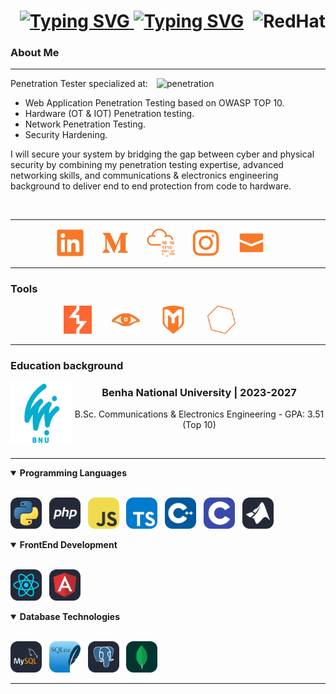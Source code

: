 <h1 align="center" >
  <a href="https://git.io/typing-svg">
    <img src="https://github.com/tandpfun/skill-icons/blob/main/icons/RedHat-Dark.svg" height="40" align="right" alt="RedHat" />
    <img src="https://readme-typing-svg.demolab.com?font=Fira+Code&weight=500&size=30&duration=1&pause=&color=F77927&center=true&repeat=false&width=500&lines=Kirolos+Tamer" alt="Typing SVG" />
    <img src="https://readme-typing-svg.demolab.com?font=Fira+Code&weight=500&size=30&duration=5500&pause=500&color=F77927&center=true&width=500&lines=Penetration+Tester;Hack+%26+secure+before+hacked." alt="Typing SVG"/>
  </a>
</h1>

### About Me

---
<img align="right" alt="penetration" width="270" src="https://media3.giphy.com/media/v1.Y2lkPTc5MGI3NjExaTlkcmdhbzhzbXhrNXR4N3l0bTloc3AzOHA1OTEzYzBkOTZpbjh3biZlcD12MV9pbnRlcm5hbF9naWZfYnlfaWQmY3Q9Zw/l0IyeheChYxx2byDu/giphy.gif">

Penetration Tester specialized at:
- Web Application Penetration Testing based on OWASP TOP 10.
- Hardware (OT & IOT) Penetration testing.  
- Network Penetration Testing.
- Security Hardening.  

I will secure your system by bridging the gap between cyber and physical security by combining my penetration testing expertise, advanced networking skills, and communications & electronics engineering background to deliver end to end protection from code to hardware.

<br>

---
<p align="center">
  <a href="https://www.linkedin.com/in/kirolostamer"><img width="45px" alt="Linkedin" title="Linkedin" src="https://github.com/Kirolos-Tamer/Kirolos-Tamer/blob/main/linkedin-svgrepo-com%20(3).svg"/></a>
  &#8287;&#8287;&#8287;&#8287;&#8287;
  <a href="https://medium.com/@engkirolostamer"><img width="45px" alt="Medium" title="Medium" src="https://github.com/Kirolos-Tamer/Kirolos-Tamer/blob/main/medium-svgrepo-com.svg"/></a>
  &#8287;&#8287;&#8287;&#8287;&#8287;
  <a href="https://tryhackme.com/p/KirolosTamer"><img width="45px" alt="TryHackMe" title="TryHackMe" src="https://github.com/Kirolos-Tamer/Kirolos-Tamer/blob/main/Untitled%20design%20(1).svg"/></a>
  &#8287;&#8287;&#8287;&#8287;&#8287;
  <a href="https://www.instagram.com/_.kir0l0s._/"><img width="45px" alt="Insagram" title="Instagram" src="https://github.com/Kirolos-Tamer/Kirolos-Tamer/blob/main/instagram-svgrepo-com.svg"/></a>
  &#8287;&#8287;&#8287;&#8287;&#8287;
  <a href="https:mailto:engkirolostamer@gmail.com"><img width="45px" alt="Email" title="Email" src="https://github.com/Kirolos-Tamer/Kirolos-Tamer/blob/main/email-svgrepo-com.svg"/></a>
  &#8287;&#8287;&#8287;&#8287;&#8287;
</p>



---
### Tools

<p align="center">
  <img width="45px" alt="Brupsuite" title="Burpsuite" src="https://github.com/Kirolos-Tamer/Kirolos-Tamer/blob/main/Untitled%20design%20(4).svg"/>
  &#8287;&#8287;&#8287;&#8287;&#8287;&#8287;
  <img width="45px" alt="Medium" title="Nmap" src="https://github.com/Kirolos-Tamer/Kirolos-Tamer/blob/main/Nmap%20(1).svg"/>
  &#8287;&#8287;&#8287;&#8287;&#8287;&#8287;
  <img width="45px" alt="TryHackMe" title="Metasploit" src="https://github.com/Kirolos-Tamer/Kirolos-Tamer/blob/main/Metasploit%20(1).svg"/>
  &#8287;&#8287;&#8287;&#8287;&#8287;&#8287;
  <img width="45px" alt="Insagram" title="Nessus" src="https://github.com/Kirolos-Tamer/Kirolos-Tamer/blob/main/Nessus%20(1).svg"/>
  &#8287;&#8287;&#8287;&#8287;&#8287;&#8287;
  <img width="45px" alt="" title="" src=""/>
  &#8287;&#8287;&#8287;&#8287;&#8287;&#8287;
</p>

---
### Education background
<img align="left" width="100px" alt="BNU" title="BNU" src="https://github.com/Kirolos-Tamer/Kirolos-Tamer/blob/main/BNUlogo.svg"/>
<h3 align="center"> Benha National University | 2023-2027 </h3>
<p align="center">B.Sc. Communications & Electronics Engineering - GPA: 3.51 (Top 10)</p>
<br>

---
<details open>
<summary><b>Programming Languages</b></summary>
<br>  
<p align="left">
  <img src="https://github.com/tandpfun/skill-icons/blob/main/icons/Python-Dark.svg" height="50" alt="Python" />
  &#8287;
  <img src="https://github.com/tandpfun/skill-icons/blob/main/icons/PHP-Dark.svg" height="50" alt="Php" />
  &#8287;
  <img src="https://github.com/tandpfun/skill-icons/blob/main/icons/JavaScript.svg" height="50" alt="JavaScript" />
  &#8287;
  <img src="https://github.com/tandpfun/skill-icons/raw/main/icons/TypeScript.svg" height="50" alt="TypeScript" />
  &#8287;
  <img src="https://github.com/tandpfun/skill-icons/raw/main/icons/CPP.svg" height="50" alt="C++" />
  &#8287;
  <img src="https://github.com/tandpfun/skill-icons/raw/main/icons/C.svg" height="50" alt="C" />
  &#8287;
  <img src="https://github.com/tandpfun/skill-icons/raw/main/icons/Matlab-Dark.svg" height="50" alt="Matlab" />
  &#8287;&#8287;
</details>

<details open>
<summary><b>FrontEnd Development</b></summary>
<br>  
<p align="left">
  <img src="https://github.com/tandpfun/skill-icons/raw/main/icons/React-Dark.svg" height="50" alt="React" />
  &#8287;
  <img src="https://github.com/tandpfun/skill-icons/raw/main/icons/Angular-Dark.svg" height="50" alt="Angular" />
  &#8287;
</details>

<details open>
<summary><b>Database Technologies</b></summary>
<br>  
<p align="left">
  <img src="https://github.com/tandpfun/skill-icons/raw/main/icons/MySQL-Dark.svg" height="50" alt="MySQL" />
  &#8287;
  <img src="https://github.com/tandpfun/skill-icons/raw/main/icons/SQLite.svg" height="50" alt="SQLite" />
  &#8287;
  <img src="https://github.com/tandpfun/skill-icons/raw/main/icons/PostgreSQL-Dark.svg" height="50" alt="Postgresql" />
  &#8287;
  <img src="https://github.com/tandpfun/skill-icons/raw/main/icons/MongoDB.svg" height="50" alt="MongoDB" />
  &#8287;
</details>

---

  



<!--
**Kirolos-Tamer/Kirolos-Tamer** is a ✨ _special_ ✨ repository because its `README.md` (this file) appears on your GitHub profile.

Here are some ideas to get you started:

- 🔭 I’m currently working on ...
- 🌱 I’m currently learning ...
- 👯 I’m looking to collaborate on ...
- 🤔 I’m looking for help with ...
- 💬 Ask me about ...
- 📫 How to reach me: ...
- 😄 Pronouns: ...
- ⚡ Fun fact: ...
-->
